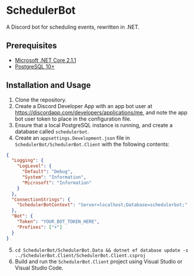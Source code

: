 # SchedulerBot

A Discord bot for scheduling events, rewritten in .NET.

## Prerequisites

- [Microsoft .NET Core 2.1.1](https://www.microsoft.com/net/download)
- [PostgreSQL 10+](https://www.postgresql.org/download/)

## Installation and Usage

1. Clone the repository.
2. Create a Discord Developer App with an app bot user at https://discordapp.com/developers/applications/me, and note the app bot user token to place in the configuration file.
3. Ensure that a local PostgreSQL instance is running, and create a database called `schedulerbot`.
4. Create an `appsettings.Development.json` file in `SchedulerBot/SchedulerBot.Client` with the following contents:

```json
{
  "Logging": {
    "LogLevel": {
      "Default": "Debug",
      "System": "Information",
      "Microsoft": "Information"
    }
  },
  "ConnectionStrings": {
    "SchedulerBotContext": "Server=localhost;Database=schedulerbot;"
  },
  "Bot": {
    "Token": "YOUR_BOT_TOKEN_HERE",
    "Prefixes": ["+"]
  }
}
```

5. `cd SchedulerBot/SchedulerBot.Data && dotnet ef database update -s ../SchedulerBot.Client/SchedulerBot.Client.csproj`
6. Build and run the `SchedulerBot.Client` project using Visual Studio or Visual Studio Code.
